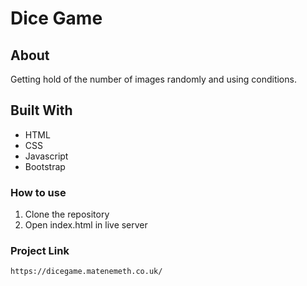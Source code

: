 # Dice Game  

## About
Getting hold of the number of images randomly and using conditions.

## Built With
* HTML  
* CSS
* Javascript
* Bootstrap

### How to use 
1. Clone the repository
2. Open index.html in live server

### Project Link 

`https://dicegame.matenemeth.co.uk/`

